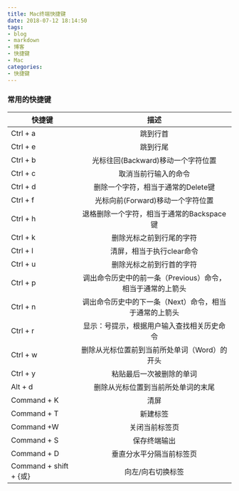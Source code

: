 ```yaml
---
title: Mac终端快捷键
date: 2018-07-12 18:14:50
tags:
- blog
- markdown
- 博客 
- 快捷键
- Mac
categories:
- 快捷键
---
```


### 常用的快捷键
快捷键|描述
---|:--:
Ctrl + a|跳到行首
Ctrl + e|跳到行尾
Ctrl + b |光标往回(Backward)移动一个字符位置
Ctrl + c |取消当前行输入的命令
Ctrl + d|删除一个字符，相当于通常的Delete键
Ctrl + f |光标向前(Forward)移动一个字符位置
Ctrl + h|退格删除一个字符，相当于通常的Backspace键
Ctrl + k| 删除光标之前到行尾的字符
Ctrl + l |清屏，相当于执行clear命令
Ctrl + u |删除光标之前到行首的字符
Ctrl + p |调出命令历史中的前一条（Previous）命令，相当于通常的上箭头
Ctrl + n |调出命令历史中的下一条（Next）命令，相当于通常的上箭头
Ctrl + r |显示：号提示，根据用户输入查找相关历史命令
Ctrl + w |删除从光标位置前到当前所处单词（Word）的开头
Ctrl + y |粘贴最后一次被删除的单词
Alt + d | 删除从光标位置到当前所处单词的末尾
Command + K |清屏
Command + T  |新建标签
Command +W  |关闭当前标签页
Command + S  |保存终端输出
Command + D  |垂直分水平分隔当前标签页
Command + shift +  {或} |向左/向右切换标签
